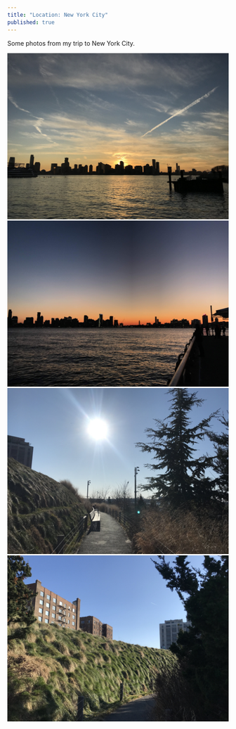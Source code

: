```yaml
---
title: "Location: New York City"
published: true
---
```


Some photos from my trip to New York City.

<!-- <link rel="stylesheet" type="text/css" media="all" href="styles.css" /> -->
<!-- (setq markdown-css-paths '("styles.css")) -->

<!-- <img src="/images/new-york/new-york1.JPG" alt="drawing" style="width:600px;" class="rotate90"/> -->
<img src="/images/new-york/new-york9.JPG" alt="drawing" style="width:600px;"/>
<img src="/images/new-york/new-york2.jpg" alt="drawing" style="width:600px;"/>
<!-- <img src="/images/new-york/new-york3.jpg" alt="drawing" style="width:600px;" class="rotate90"/> -->
<img src="/images/new-york/new-york4.jpg" alt="drawing" style="width:600px;"/>
<img src="/images/new-york/new-york5.jpg" alt="drawing" style="width:600px;"/>
<!-- <img src="/images/new-york/new-york6.JPG" alt="drawing" style="width:600px;"/> -->
<!-- <img src="/images/new-york/new-york7.JPG" alt="drawing" style="width:600px;" class="rotate90"/> -->
<!-- <img src="/images/new-york/new-york8.JPG" alt="drawing" style="width:600px;" class="rotate90"/> -->
<!-- <img src="/images/new-york/new-york10.JPG" alt="drawing" style="width:600px;" class="rotate90"/> -->

